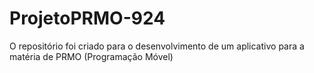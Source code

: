 # ProjetoPRMO-924
O repositório foi criado para o desenvolvimento de um aplicativo para a matéria de PRMO (Programação Móvel)
